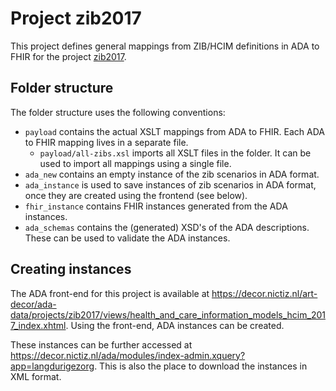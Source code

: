 # Project zib2017

This project defines general mappings from ZIB/HCIM definitions in ADA to FHIR for the project [zib2017](https://decor.nictiz.nl/art-decor/decor-project--zib2017bbr-).

## Folder structure

The folder structure uses the following conventions:

- `payload` contains the actual XSLT mappings from ADA to FHIR. Each ADA to FHIR mapping lives in a separate file.
  - `payload/all-zibs.xsl` imports all XSLT files in the folder. It can be used to import all mappings using a single file.
- `ada_new` contains an empty instance of the zib scenarios in ADA format.
- `ada_instance` is used to save instances of zib scenarios in ADA format, once they are created using the frontend (see below).
- `fhir_instance` contains FHIR instances generated from the ADA instances.
- `ada_schemas` contains the (generated) XSD's of the ADA descriptions. These can be used to validate the ADA instances.

## Creating instances

The ADA front-end for this project is available at https://decor.nictiz.nl/art-decor/ada-data/projects/zib2017/views/health_and_care_information_models_hcim_2017_index.xhtml. Using the front-end, ADA instances can be created. 

These instances can be further accessed at https://decor.nictiz.nl/ada/modules/index-admin.xquery?app=langdurigezorg. This is also the place to download the instances in XML format.


